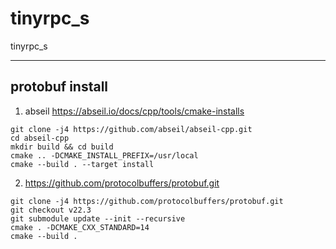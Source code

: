 # tinyrpc_s

tinyrpc_s

---

## protobuf install

1. abseil https://abseil.io/docs/cpp/tools/cmake-installs
 
```
git clone -j4 https://github.com/abseil/abseil-cpp.git
cd abseil-cpp
mkdir build && cd build
cmake .. -DCMAKE_INSTALL_PREFIX=/usr/local
cmake --build . --target install
```
2. https://github.com/protocolbuffers/protobuf.git
```
git clone -j4 https://github.com/protocolbuffers/protobuf.git
git checkout v22.3
git submodule update --init --recursive
cmake . -DCMAKE_CXX_STANDARD=14
cmake --build .
```
